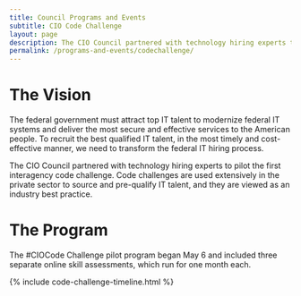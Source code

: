 ```yaml
---
title: Council Programs and Events
subtitle: CIO Code Challenge
layout: page
description: The CIO Council partnered with technology hiring experts to pilot the first interagency code challenge. 
permalink: /programs-and-events/codechallenge/
---
```


# The Vision
The federal government must attract top IT talent to modernize federal IT systems and deliver the most secure and effective services to the American people. To recruit the best qualified IT talent, in the most timely and cost-effective manner, we need to transform the federal IT hiring process.

The CIO Council partnered with technology hiring experts to pilot the first interagency code challenge. Code challenges are used extensively in the private sector to source and pre-qualify IT talent, and they are viewed as an industry best practice.

# The Program

The #CIOCode Challenge pilot program began May 6 and included three separate online skill assessments, which run for one month each.

{% include code-challenge-timeline.html %}
